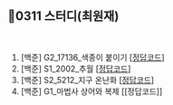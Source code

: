 ## 📘0311 스터디(최원재)
</br>

1. [백준] G2_17136_색종이 붙이기 [[정답코드](https://github.com/daejeon5-algostudy/AlgorithmStudy/blob/main/%EC%8A%A4%ED%84%B0%EB%94%94/0311/%EC%B5%9C%EC%9B%90%EC%9E%AC/Main_bj_17136_%EC%83%89%EC%A2%85%EC%9D%B4%EB%B6%99%EC%9D%B4%EA%B8%B03.java)]
2. [백준] S1_2002_추월 [[정답코드](https://github.com/daejeon5-algostudy/AlgorithmStudy/blob/main/%EC%8A%A4%ED%84%B0%EB%94%94/0311/%EC%B5%9C%EC%9B%90%EC%9E%AC/Main_bj_2002_%EC%B6%94%EC%9B%94.java)]
3. [백준] S2_5212_지구 온난화 [[정답코드](https://github.com/daejeon5-algostudy/AlgorithmStudy/blob/main/%EC%8A%A4%ED%84%B0%EB%94%94/0311/%EC%B5%9C%EC%9B%90%EC%9E%AC/Main_bj_5212_%EC%A7%80%EA%B5%AC%EC%98%A8%EB%82%9C%ED%99%94.java)]
4. [백준] G1_마법사 상어와 복제 [[정답코드]]
